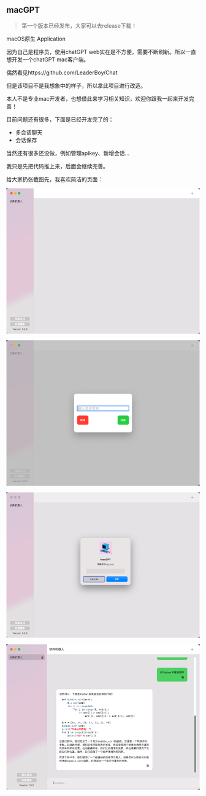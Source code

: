 ## macGPT

> 第一个版本已经发布，大家可以去release下载！


macOS原生 Application

因为自己是程序员，使用chatGPT web实在是不方便，需要不断刷新。所以一直想开发一个chatGPT mac客户端。

偶然看见https://github.com/LeaderBoy/Chat

但是该项目不是我想象中的样子，所以拿此项目进行改造。

本人不是专业mac开发者，也想借此来学习相关知识，欢迎你跟我一起来开发完善！



目前问题还有很多，下面是已经开发完了的：

- 多会话聊天
- 会话保存

当然还有很多还没做，例如管理apikey、新增会话...

我只是先把代码推上来，后面会继续完善。

给大家扔张截图先，我喜欢简洁的页面：

<p align="center">
  <img src="Assets/s1.png?raw=true" alt="MacGPT"/>
</p>

<p align="center">
  <img src="Assets/s2.png?raw=true" alt="MacGPT"/>
</p>
<p align="center">
  <img src="Assets/s3.png?raw=true" alt="MacGPT"/>
</p>
<p align="center">
  <img src="Assets/s4.png?raw=true" alt="MacGPT"/>
</p>
